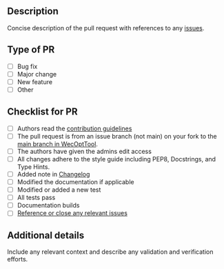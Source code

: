 ## Description
Concise description of the pull request with references to any [issues](https://github.com/SNL-WaterPower/WecOptTool/issues).

## Type of PR
- [ ] Bug fix
- [ ] Major change
- [ ] New feature
- [ ] Other

## Checklist for PR
- [ ] Authors read the [contribution guidelines](https://github.com/SNL-WaterPower/WecOptTool/blob/main/.github/CONTRIBUTING.md)
- [ ] The pull request is from an issue branch (not main) on your fork to the [main branch in WecOptTool](https://github.com/SNL-WaterPower/WecOptTool).
- [ ] The authors have given the admins edit access
- [ ] All changes adhere to the style guide including PEP8, Docstrings, and Type Hints.
- [ ] Added note in [Changelog](https://github.com/SNL-WaterPower/WecOptTool/blob/main/CHANGES.md)
- [ ] Modified the documentation if applicable
- [ ] Modified or added a new test
- [ ] All tests pass
- [ ] Documentation builds
- [ ] [Reference or close any relevant issues](https://docs.github.com/en/issues/tracking-your-work-with-issues/linking-a-pull-request-to-an-issue)

## Additional details
Include any relevant context and describe any validation and verification efforts.
